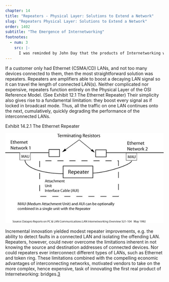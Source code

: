 ```yaml
---
chapter: 14
title: "Repeaters - Physical Layer: Solutions to Extend a Network"
slug: "Repeaters Physical Layer: Solutions to Extend a Network"
order: 1402
subtitle: "The Emergence of Internetworking"
footnotes:
  - num: 3
    src: |-
      I was reminded by John Day that the products of Internetworking were not innovated sequentially because they had known from the beginning. What caused the trajectory was the need to master software engineering, and possibly the propensity to pick “low hanging fruit” – my language.
---
```


If a customer only had Ethernet (CSMA/CD) LANs, and not too many devices connected to them, then the most straightforward solution was repeaters. Repeaters are amplifiers able to boost a decaying LAN signal so it can travel the length of connected LAN(s). Neither complicated nor expensive, repeaters function entirely on the Physical Layer of the OSI Reference Model. (See Exhibit 12.1 The Ethernet Repeater) Their simplicity also gives rise to a fundamental limitation: they boost every signal as if locked in broadcast mode. Thus, all the traffic on one LAN continues onto the next, cumulatively, quickly degrading the performance of the interconnected LANs.

Exhibit 14.2.1 The Ethernet Repeater

![diagram of an Ethernet Repeater](/assets/img/ex-14.2.1_ethernet_repeater.jpg)

Incremental innovation yielded modest repeater improvements, e.g. the ability to detect faults in a connected LAN and isolating the offending LAN. Repeaters, however, could never overcome the limitations inherent in not knowing the source and destination addresses of connected devices. Nor could repeaters ever interconnect different types of LANs, such as Ethernet and token ring. These limitations combined with the compelling economic advantages of interconnecting networks, motivated vendors to take on the more complex, hence expensive, task of innovating the first real product of Internetworking: bridges.<a name="fnloc3" href="#fn3">3</a>

